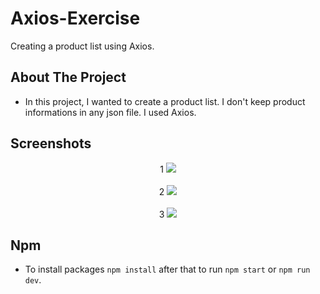 # Axios-Exercise
Creating a product list using Axios.

## About The Project

* In this project, I wanted to create a product list. I don't keep product informations in any json file. I used Axios.
  
## Screenshots

<div align="center">
1
<img src="https://github.com/ysnhasan1/Axios-Exercise/assets/102024926/fe2f39fa-5183-4ac3-bf7c-ef3a17a506bb"><br /><br />
2
<img src="https://github.com/ysnhasan1/Axios-Exercise/assets/102024926/03d313ba-3e4a-4331-a071-d38034cc6c5e"><br /><br />
3
<img src="https://github.com/ysnhasan1/Axios-Exercise/assets/102024926/e791af7b-c3de-4bb5-86e9-68f6c1b283e9"><br />
</div>

## Npm
* To install packages `npm install` after that to run `npm start` or `npm run dev`.
